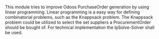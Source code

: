 This module tries to improve Odoos PurchaseOrder generation by using linear programming. 
        Linear programming is a easy way for defining combinatorial problems, such as the Knappsack problem. 
        The Knappsack problem could be utilized to select the set suppliers a ProcurementOrder should be bought of. 
        For technical implementation the lpSolve-Solver shall be used.
